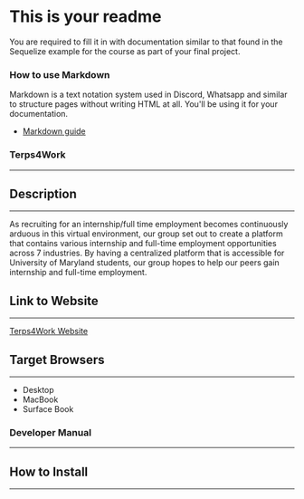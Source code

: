# This is your readme
You are required to fill it in with documentation similar to that found in the Sequelize example for the course as part of your final project.

### How to use Markdown
Markdown is a text notation system used in Discord, Whatsapp and similar to structure pages without writing HTML at all. You'll be using it for your documentation.
* [Markdown guide](https://www.markdownguide.org/cheat-sheet/)

### Terps4Work

---

## Description

---

As recruiting for an internship/full time employment becomes continuously arduous in this virtual environment, our group set out to create a platform that contains various internship and full-time employment opportunities across 7 industries. By having a centralized platform that is accessible for University of Maryland students, our group hopes to help our peers gain internship and full-time employment. 


## Link to Website

---

[Terps4Work Website](https://stark-dusk-71862.herokuapp.com/)

## Target Browsers

---

- Desktop
- MacBook
- Surface Book

### Developer Manual

---

## How to Install

---

